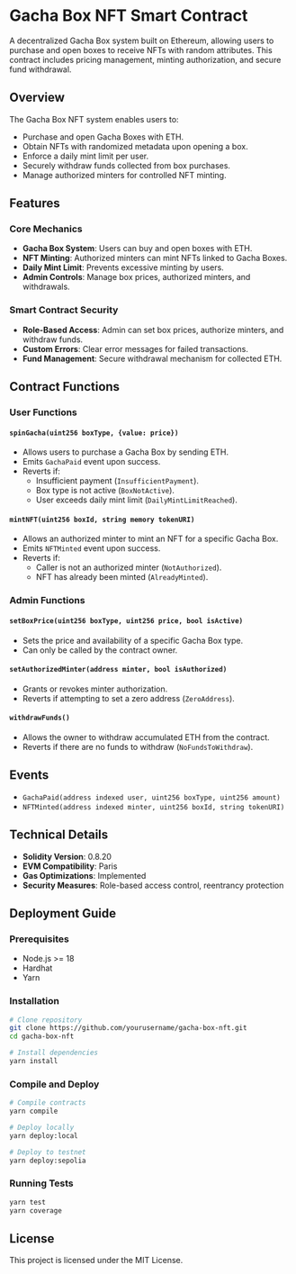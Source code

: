 # Gacha Box NFT Smart Contract

A decentralized Gacha Box system built on Ethereum, allowing users to purchase and open boxes to receive NFTs with random attributes. This contract includes pricing management, minting authorization, and secure fund withdrawal.

## Overview

The Gacha Box NFT system enables users to:

- Purchase and open Gacha Boxes with ETH.
- Obtain NFTs with randomized metadata upon opening a box.
- Enforce a daily mint limit per user.
- Securely withdraw funds collected from box purchases.
- Manage authorized minters for controlled NFT minting.

## Features

### Core Mechanics

- **Gacha Box System**: Users can buy and open boxes with ETH.
- **NFT Minting**: Authorized minters can mint NFTs linked to Gacha Boxes.
- **Daily Mint Limit**: Prevents excessive minting by users.
- **Admin Controls**: Manage box prices, authorized minters, and withdrawals.

### Smart Contract Security

- **Role-Based Access**: Admin can set box prices, authorize minters, and withdraw funds.
- **Custom Errors**: Clear error messages for failed transactions.
- **Fund Management**: Secure withdrawal mechanism for collected ETH.

## Contract Functions

### User Functions

#### `spinGacha(uint256 boxType, {value: price})`

- Allows users to purchase a Gacha Box by sending ETH.
- Emits `GachaPaid` event upon success.
- Reverts if:
  - Insufficient payment (`InsufficientPayment`).
  - Box type is not active (`BoxNotActive`).
  - User exceeds daily mint limit (`DailyMintLimitReached`).

#### `mintNFT(uint256 boxId, string memory tokenURI)`

- Allows an authorized minter to mint an NFT for a specific Gacha Box.
- Emits `NFTMinted` event upon success.
- Reverts if:
  - Caller is not an authorized minter (`NotAuthorized`).
  - NFT has already been minted (`AlreadyMinted`).

### Admin Functions

#### `setBoxPrice(uint256 boxType, uint256 price, bool isActive)`

- Sets the price and availability of a specific Gacha Box type.
- Can only be called by the contract owner.

#### `setAuthorizedMinter(address minter, bool isAuthorized)`

- Grants or revokes minter authorization.
- Reverts if attempting to set a zero address (`ZeroAddress`).

#### `withdrawFunds()`

- Allows the owner to withdraw accumulated ETH from the contract.
- Reverts if there are no funds to withdraw (`NoFundsToWithdraw`).

## Events

- `GachaPaid(address indexed user, uint256 boxType, uint256 amount)`
- `NFTMinted(address indexed minter, uint256 boxId, string tokenURI)`

## Technical Details

- **Solidity Version**: 0.8.20
- **EVM Compatibility**: Paris
- **Gas Optimizations**: Implemented
- **Security Measures**: Role-based access control, reentrancy protection

## Deployment Guide

### Prerequisites

- Node.js >= 18
- Hardhat
- Yarn

### Installation

```bash
# Clone repository
git clone https://github.com/yourusername/gacha-box-nft.git
cd gacha-box-nft

# Install dependencies
yarn install
```

### Compile and Deploy

```bash
# Compile contracts
yarn compile

# Deploy locally
yarn deploy:local

# Deploy to testnet
yarn deploy:sepolia
```

### Running Tests

```bash
yarn test
yarn coverage
```

## License

This project is licensed under the MIT License.
